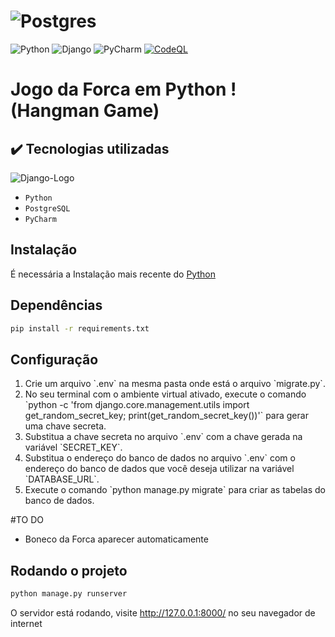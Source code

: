 # ![Postgres](https://img.shields.io/badge/postgres-%23316192.svg?style=for-the-badge&logo=postgresql&logoColor=white)
![Python](https://img.shields.io/badge/python-3670A0?style=for-the-badge&logo=python&logoColor=ffdd54)
![Django](https://img.shields.io/badge/Django-092E20?style=for-the-badge&logo=django&logoColor=white)
![PyCharm](https://img.shields.io/badge/PyCharm-000000.svg?&style=for-the-badge&logo=PyCharm&logoColor=white)
[![CodeQL](https://github.com/Marrowsed/controle_financeiro/actions/workflows/codeql.yml/badge.svg)](https://github.com/Marrowsed/Forca_Python/actions/workflows/codeql.yml)

# Jogo da Forca em Python ! (Hangman Game)

## ✔️ Tecnologias utilizadas

![Django-Logo](https://upload.wikimedia.org/wikipedia/commons/thumb/7/75/Django_logo.svg/2560px-Django_logo.svg.png)

- ``Python``
- ``PostgreSQL``
- ``PyCharm``

## Instalação
É necessária a Instalação mais recente do <a href="https://www.python.org/downloads/" target="_blank">Python</a>

## Dependências</h2>

````sh
pip install -r requirements.txt
````

## Configuração
<ol>
  <li> Crie um arquivo `.env` na mesma pasta onde está o arquivo `migrate.py`.</li>
  <li>No seu terminal com o ambiente virtual ativado, execute o comando `python -c 'from django.core.management.utils import get_random_secret_key; print(get_random_secret_key())'` para gerar uma chave secreta.</li>
  <li>Substitua a chave secreta no arquivo `.env` com a chave gerada na variável `SECRET_KEY`.</li>
  <li>Substitua o endereço do banco de dados no arquivo `.env` com o endereço do banco de dados que você deseja utilizar na variável `DATABASE_URL`.</li>
  <li>Execute o comando `python manage.py migrate` para criar as tabelas do banco de dados.</li>
</ol>

#TO DO
- Boneco da Forca aparecer automaticamente

## Rodando o projeto

```sh
python manage.py runserver
```

O servidor está rodando, visite http://127.0.0.1:8000/ no seu navegador de internet
